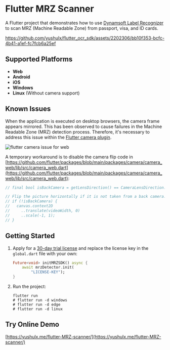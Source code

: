 # Flutter MRZ Scanner

A Flutter project that demonstrates how to use [Dynamsoft Label Recognizer](https://www.dynamsoft.com/label-recognition/overview/) to scan MRZ (Machine Readable Zone) from passport, visa, and ID cards.

https://github.com/yushulx/flutter_ocr_sdk/assets/2202306/bb10f353-bcfc-4b41-a1ef-fc7fcb6a25ef

## Supported Platforms
- **Web**
- **Android**
- **iOS**
- **Windows**
- **Linux** (Without camera support)

## Known Issues
When the application is executed on desktop browsers, the camera frame appears mirrored. This has been observed to cause failures in the Machine Readable Zone (MRZ) detection process. Therefore, it's necessary to address this issue within the [Flutter camera plugin](https://pub.dev/packages/camera).

![flutter camera issue for web](https://github.com/yushulx/flutter-MRZ-scanner/assets/2202306/7bdd7e57-7340-4149-a081-75f4622851aa)

A temporary workaround is to disable the camera flip code in [https://github.com/flutter/packages/blob/main/packages/camera/camera_web/lib/src/camera_web.dart](https://github.com/flutter/packages/blob/main/packages/camera/camera_web/lib/src/camera_web.dart):

```dart
// final bool isBackCamera = getLensDirection() == CameraLensDirection.back;

// Flip the picture horizontally if it is not taken from a back camera.
// if (!isBackCamera) {
//   canvas.context2D
//     ..translate(videoWidth, 0)
//     ..scale(-1, 1);
// }
```


## Getting Started
1. Apply for a [30-day trial license](https://www.dynamsoft.com/customer/license/trialLicense/?product=dlr) and replace the license key in the `global.dart` file with your own:

    ```dart
    Future<void> initMRZSDK() async {
        await mrzDetector.init(
            "LICENSE-KEY");
    }
    ```

2. Run the project:

    ```
    flutter run
    # flutter run -d windows
    # flutter run -d edge
    # flutter run -d linux
    ```
    
## Try Online Demo
[https://yushulx.me/flutter-MRZ-scanner/](https://yushulx.me/flutter-MRZ-scanner/)
